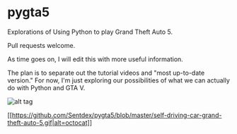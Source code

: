# pygta5
Explorations of Using Python to play Grand Theft Auto 5.

Pull requests welcome.

As time goes on, I will edit this with more useful information. 

The plan is to separate out the tutorial videos and "most up-to-date version." For now, I'm just exploring our possibilities of what we can actually do with Python and GTA V.

![alt tag](https://raw.githubusercontent.com/Sentdex/pygta5/self-driving-car-grand-theft-auto-5.gif)


[[https://github.com/Sentdex/pygta5/blob/master/self-driving-car-grand-theft-auto-5.gif|alt=octocat]]
